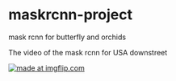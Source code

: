 # maskrcnn-project
mask rcnn for butterfly and orchids

The video of the mask rcnn for USA downstreet

<a href="https://imgflip.com/gif/3hovqu"><img src="https://i.imgflip.com/3hovqu.gif" title="made at imgflip.com"/></a>
